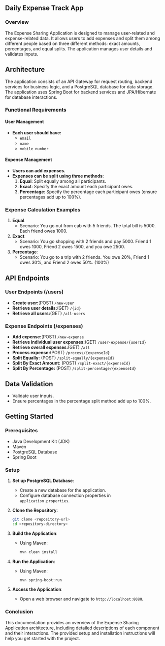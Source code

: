 ## Daily Expense Track App

### Overview

The Expense Sharing Application is designed to manage user-related and expense-related data. It allows users to add expenses and split them among different people based on three different methods: exact amounts, percentages, and equal splits. The application manages user details and validates inputs.

## Architecture

The application consists of an API Gateway for request routing, backend services for business logic, and a PostgreSQL database for data storage. The application uses Spring Boot for backend services and JPA/Hibernate for database interactions.

### Functional Requirements

#### User Management
- **Each user should have:**
  - `email`
  - `name`
  - `mobile number`

#### Expense Management
- **Users can add expenses.**
- **Expenses can be split using three methods:**
  1. **Equal**: Split equally among all participants.
  2. **Exact**: Specify the exact amount each participant owes.
  3. **Percentage**: Specify the percentage each participant owes (ensure percentages add up to 100%).

### Expense Calculation Examples
1. **Equal**:
   - Scenario: You go out from cab with 5 friends. The total bill is 5000. Each friend owes 1000.
2. **Exact**:
   - Scenario: You go shopping with 2 friends and pay 5000. Friend 1 owes 1000, Friend 2 owes 1500, and you owe 2500.
3. **Percentage**:
   - Scenario: You go to a trip with 2 friends. You owe 20%, Friend 1 owes 30%, and Friend 2 owes 50%. (100%)

## API Endpoints

### User Endpoints (/users)
- **Create user:**(POST) `/new-user`
- **Retrieve user details:**(GET) `/{id}`
- **Retrieve all users:**(GET) `/all-users`

### Expense Endpoints (/expenses)
- **Add expense:**(POST) `/new-expense`
- **Retrieve individual user expenses:**(GET) `/user-expense/{userId}`
- **Retrieve overall expenses:**(GET) `/all`
- **Process expense:**(POST) `/process/{expenseId}`
- **Split Equally:** (POST) `/split-equally/{expenseId}`
- **Split By Exact Amount:** (POST) `/split-exact/{expenseId}`
- **Split By Percentage:** (POST) `/split-percentage/{expenseId}`

## Data Validation
- Validate user inputs.
- Ensure percentages in the percentage split method add up to 100%.

## Getting Started

### Prerequisites
- Java Development Kit (JDK)
- Maven
- PostgreSQL Database
- Spring Boot

### Setup

1. **Set up PostgreSQL Database**:
   - Create a new database for the application.
   - Configure database connection properties in `application.properties`.

2. **Clone the Repository**:
   ```bash
   git clone <repository-url>
   cd <repository-directory>
   ```

3. **Build the Application**:
   - Using Maven:
     ```bash
     mvn clean install
     ```

4. **Run the Application**:
   - Using Maven:
     ```bash
     mvn spring-boot:run
     ```

5. **Access the Application**:
   - Open a web browser and navigate to `http://localhost:8080`.

### Conclusion

This documentation provides an overview of the Expense Sharing Application architecture, including detailed descriptions of each component and their interactions. The provided setup and installation instructions will help you get started with the project.
